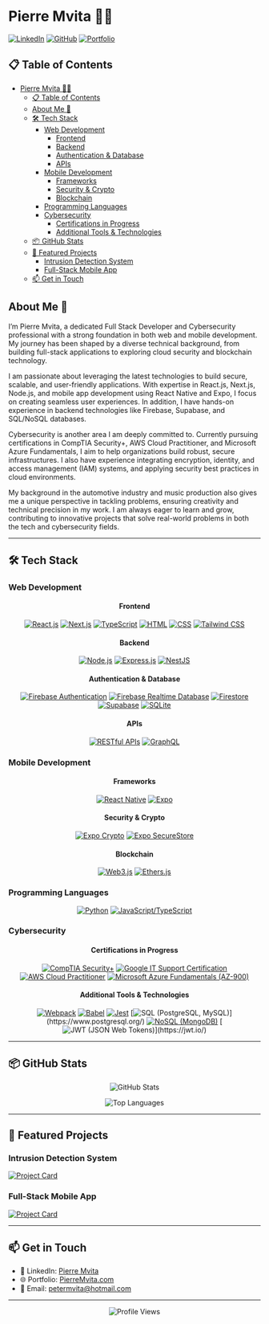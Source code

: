 # Pierre Mvita 👨‍💻

[![LinkedIn](https://img.shields.io/badge/LinkedIn-0077B5?style=for-the-badge&logo=linkedin&logoColor=white)](https://www.linkedin.com/in/pierre-mvita/)
[![GitHub](https://img.shields.io/badge/GitHub-100000?style=for-the-badge&logo=github&logoColor=white)](https://github.com/PMvita)
[![Portfolio](https://img.shields.io/badge/Portfolio-FF5722?style=for-the-badge&logo=google-chrome&logoColor=white)](https://pierre-mvita-portfolio.vercel.app/)

## 📋 Table of Contents
- [Pierre Mvita 👨‍💻](#pierre-mvita-)
  - [📋 Table of Contents](#-table-of-contents)
  - [About Me 🚀](#about-me-)
  - [🛠️ Tech Stack](#️-tech-stack)
    - [Web Development](#web-development)
      - [Frontend](#frontend)
      - [Backend](#backend)
      - [Authentication \& Database](#authentication--database)
      - [APIs](#apis)
    - [Mobile Development](#mobile-development)
      - [Frameworks](#frameworks)
      - [Security \& Crypto](#security--crypto)
      - [Blockchain](#blockchain)
    - [Programming Languages](#programming-languages)
    - [Cybersecurity](#cybersecurity)
      - [Certifications in Progress](#certifications-in-progress)
      - [Additional Tools \& Technologies](#additional-tools--technologies)
  - [📦 GitHub Stats](#-github-stats)
  - [🌟 Featured Projects](#-featured-projects)
    - [Intrusion Detection System](#intrusion-detection-system)
    - [Full-Stack Mobile App](#full-stack-mobile-app)
  - [📫 Get in Touch](#-get-in-touch)

## About Me 🚀

I’m Pierre Mvita, a dedicated Full Stack Developer and Cybersecurity professional with a strong foundation in both web and mobile development. My journey has been shaped by a diverse technical background, from building full-stack applications to exploring cloud security and blockchain technology.

I am passionate about leveraging the latest technologies to build secure, scalable, and user-friendly applications. With expertise in React.js, Next.js, Node.js, and mobile app development using React Native and Expo, I focus on creating seamless user experiences. In addition, I have hands-on experience in backend technologies like Firebase, Supabase, and SQL/NoSQL databases.

Cybersecurity is another area I am deeply committed to. Currently pursuing certifications in CompTIA Security+, AWS Cloud Practitioner, and Microsoft Azure Fundamentals, I aim to help organizations build robust, secure infrastructures. I also have experience integrating encryption, identity, and access management (IAM) systems, and applying security best practices in cloud environments.

My background in the automotive industry and music production also gives me a unique perspective in tackling problems, ensuring creativity and technical precision in my work. I am always eager to learn and grow, contributing to innovative projects that solve real-world problems in both the tech and cybersecurity fields.

---

## 🛠️ Tech Stack

### Web Development
<div align="center">

#### Frontend
[![React.js](https://img.shields.io/badge/React.js-20232A?style=for-the-badge&logo=react&logoColor=61DAFB)](https://reactjs.org/)
[![Next.js](https://img.shields.io/badge/Next.js-000000?style=for-the-badge&logo=nextdotjs&logoColor=white)](https://nextjs.org/)
[![TypeScript](https://img.shields.io/badge/TypeScript-007ACC?style=for-the-badge&logo=typescript&logoColor=white)](https://www.typescriptlang.org/)
[![HTML](https://img.shields.io/badge/HTML-E34F26?style=for-the-badge&logo=html5&logoColor=white)](https://www.w3.org/html/)
[![CSS](https://img.shields.io/badge/CSS-1572B6?style=for-the-badge&logo=css3&logoColor=white)](https://www.w3.org/Style/CSS/)
[![Tailwind CSS](https://img.shields.io/badge/Tailwind_CSS-38B2AC?style=for-the-badge&logo=tailwind-css&logoColor=white)](https://tailwindcss.com/)

#### Backend
[![Node.js](https://img.shields.io/badge/Node.js-339933?style=for-the-badge&logo=nodedotjs&logoColor=white)](https://nodejs.org/)
[![Express.js](https://img.shields.io/badge/Express.js-000000?style=for-the-badge&logo=express&logoColor=white)](https://expressjs.com/)
[![NestJS](https://img.shields.io/badge/NestJS-E0234E?style=for-the-badge&logo=nestjs&logoColor=white)](https://nestjs.com/)

#### Authentication & Database
[![Firebase Authentication](https://img.shields.io/badge/Firebase_Authentication-FFCA28?style=for-the-badge&logo=firebase&logoColor=white)](https://firebase.google.com/docs/auth)
[![Firebase Realtime Database](https://img.shields.io/badge/Firebase_Realtime_Database-FFCA28?style=for-the-badge&logo=firebase&logoColor=white)](https://firebase.google.com/docs/database)
[![Firestore](https://img.shields.io/badge/Firestore-FFCA28?style=for-the-badge&logo=firebase&logoColor=white)](https://firebase.google.com/docs/firestore)
[![Supabase](https://img.shields.io/badge/Supabase-3A3D4B?style=for-the-badge&logo=supabase&logoColor=white)](https://supabase.io/)
[![SQLite](https://img.shields.io/badge/SQLite-003B57?style=for-the-badge&logo=sqlite&logoColor=white)](https://www.sqlite.org/)

#### APIs
[![RESTful APIs](https://img.shields.io/badge/RESTful_APIs-007ACC?style=for-the-badge&logo=rest&logoColor=white)](https://restfulapi.net/)
[![GraphQL](https://img.shields.io/badge/GraphQL-E10098?style=for-the-badge&logo=graphql&logoColor=white)](https://graphql.org/)

</div>

### Mobile Development
<div align="center">

#### Frameworks
[![React Native](https://img.shields.io/badge/React_Native-20232A?style=for-the-badge&logo=react&logoColor=61DAFB)](https://reactnative.dev/)
[![Expo](https://img.shields.io/badge/Expo-000020?style=for-the-badge&logo=expo&logoColor=white)](https://expo.io/)

#### Security & Crypto
[![Expo Crypto](https://img.shields.io/badge/Expo_Crypto-000020?style=for-the-badge&logo=expo&logoColor=white)](https://expo.io/crypto)
[![Expo SecureStore](https://img.shields.io/badge/Expo_SecureStore-000020?style=for-the-badge&logo=expo&logoColor=white)](https://expo.io/securestore)

#### Blockchain
[![Web3.js](https://img.shields.io/badge/Web3.js-4B197B?style=for-the-badge&logo=web3dotjs&logoColor=white)](https://web3js.readthedocs.io/en/v1.3.0/)
[![Ethers.js](https://img.shields.io/badge/Ethers.js-4B197B?style=for-the-badge&logo=ethersdotjs&logoColor=white)](https://docs.ethers.io/ethers.js/)

</div>

### Programming Languages
<div align="center">

[![Python](https://img.shields.io/badge/Python-3776AB?style=for-the-badge&logo=python&logoColor=white)](https://www.python.org/)
[![JavaScript/TypeScript](https://img.shields.io/badge/JavaScript/TypeScript-F7DF1E?style=for-the-badge&logo=javascript&logoColor=black)](https://javascript.com/)

</div>

### Cybersecurity
<div align="center">

#### Certifications in Progress
[![CompTIA Security+](https://img.shields.io/badge/-CompTIA_Security%2B-FF0000?&style=for-the-badge&logo=CompTIA&logoColor=white)](https://www.comptia.org/certifications/security)
[![Google IT Support Certification](https://img.shields.io/badge/Google_IT_Support_Certification-4285F4?style=for-the-badge&logo=google&logoColor=white)](https://support.google.com/googlecertification/answer/9345547)
[![AWS Cloud Practitioner](https://img.shields.io/badge/AWS_Cloud_Practitioner-232F3E?style=for-the-badge&logo=amazon-aws&logoColor=white)](https://aws.amazon.com/certification/certified-cloud-practitioner/)
[![Microsoft Azure Fundamentals (AZ-900)](https://img.shields.io/badge/Microsoft_Azure_Fundamentals_(AZ-900)-0078D4?style=for-the-badge&logo=microsoft-azure&logoColor=white)](https://docs.microsoft.com/en-us/learn/certifications/azure-fundamentals)

#### Additional Tools & Technologies
[![Webpack](https://img.shields.io/badge/Webpack-8DD6F9?style=for-the-badge&logo=webpack&logoColor=white)](https://webpack.js.org/)
[![Babel](https://img.shields.io/badge/Babel-F9DC3E?style=for-the-badge&logo=babel&logoColor=white)](https://babeljs.io/)
[![Jest](https://img.shields.io/badge/Jest-C21325?style=for-the-badge&logo=jest&logoColor=white)](https://jestjs.io/)
[![SQL (PostgreSQL, MySQL)](https://img.shields.io/badge/SQL_(PostgreSQL,_MySQL)-4169E1?style=for-the-badge&logo=sql&logoColor=white)](https://www.postgresql.org/)
[![NoSQL (MongoDB)](https://img.shields.io/badge/NoSQL_(MongoDB)-4EA94B?style=for-the-badge&logo=mongodb&logoColor=white)](https://www.mongodb.com/)
[![JWT (JSON Web Tokens)](https://img.shields.io/badge/JWT_(JSON_Web_Tokens)-000000?style=for-the-badge&logo=json-web-tokens&logoColor=white)](https://jwt.io/)

</div>

---

## 📦 GitHub Stats

<div align="center">

![GitHub Stats](https://github-readme-stats.vercel.app/api?username=PMvita&show_icons=true&theme=radical)

![Top Languages](https://github-readme-stats.vercel.app/api/top-langs/?username=PMvita&layout=compact&theme=radical)

</div>

---

## 🌟 Featured Projects

### Intrusion Detection System
[![Project Card](https://github-readme-stats.vercel.app/api/pin/?username=PMvita&repo=Intrusion-Detection-System_App&theme=radical)](https://github.com/Pmvita/Intrusion-Detection-System_App)

### Full-Stack Mobile App
[![Project Card](https://github-readme-stats.vercel.app/api/pin/?username=PMvita&repo=OneSocial-supabase&theme=radical)](https://github.com/Pmvita/OneSocial-supabase)

---

## 📫 Get in Touch

- 💼 LinkedIn: [Pierre Mvita](https://www.linkedin.com/in/pierre-mvita/)
- 🌐 Portfolio: [PierreMvita.com](https://pierre-mvita-portfolio.vercel.app/)
- 📧 Email: petermvita@hotmail.com

---

<div align="center">

![Profile Views](https://komarev.com/ghpvc/?username=PMvita&color=blueviolet)

</div>

